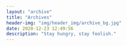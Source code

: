 ```yaml
---
layout: "archive"
title: "Archives"
header-img: "img/header_img/archive_bg.jpg"
date: 2020-12-23 12:49:56
description: "Stay hungry, stay foolish."
---
```

